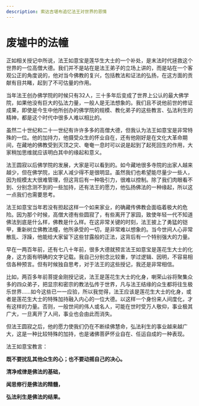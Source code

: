 ```yaml
---
description: 索达吉堪布追忆法王对世界的恩情
---
```


# 废墟中的法幢

正如相关授记中所说，法王如意宝是莲华生大士的一个补处，是末法时代拯救这个世界的一位高僧大德。我们并不是站在是法王弟子的立场上讲的，而是站在一个客观公正的角度说的，他对当今佛教的复兴，包括教法和证法的弘扬，在这方面的贡献有目共睹，起到了不可估量的作用。

当年法王创办佛学院的时候只有32人，三十多年后变成了世界上公认的最大佛学院，如果他没有巨大的弘法力量，一般人是无法想象的。我们且不说他前世的修证成果，即使是今生中他所创办的佛学院的规模、教化弟子的这些教言、弘法利生的精神，都是这个时代中很多人难以相比的。

虽然二十世纪和二十一世纪有许许多多的高僧大德，但我认为法王如意宝是非常特殊的一位。他的加持力，他摄受众生的怀业自在，还有他刚好是在文化大革命期间，在藏地的佛教受到灭顶之灾、奄奄一息时可以说是起到了起死回生的作用，大家稍加思维就应该明白其中的缘起和意义。

法王圆寂以后佛学院的发展，大家是可以看到的。如今藏地很多寺院的出家人越来越少，但在佛学院，出家人减少得不是很明显。虽然我们也希望能尽量少一些人，因为规模太大很难管理，但这背后有一种吸引力，很难以控制。除了我们肉眼看不到、分别念测不到的一些加持，还有法王的愿力，他弘扬佛法的一种缘起，所以这一点我们也需要思考。

法王如意宝当年若没有担起这样一个如来家业，的确藏传佛教会面临着极大的危险。因为那个时候，高僧大德有些圆寂了，有些离开了家园，致使年轻一代不知道佛法到底是什么样，佛教是什么样。在这非常关键的时刻，法王披上了勇猛的铠甲，重新树立佛教法幢，他所承受的一切，是非常难以想象的。当今世间人心非常散乱、浮躁，他能给大家留下这些甘露般的正法，这背后有一个特别强大的力量。

早在一两百年前，还有七八十年前，很多大德就预言法王如意宝是莲花生大士的化身，这方面有明确的文字记载。我自己分别念比较重，学过逻辑、因明，不容易相信各种预言。但有时候独自思考，对于法王的这些授记，我还是非常相信。

比如，两百多年前菩提金刚授记说，法王是莲花生大士的化身，喇荣山谷将聚集众多的四众弟子，把显宗和密宗的教法弘传于世界，凡与法王结缘的众生都将往生极乐世界……如今这些已一一应验，所以我觉得，法王应该是莲花生大士的化身，或者是莲花生大士的特殊加持融入内心的一位大德。以这样一个身份来人间度化，才有这样的力量。否则，一般世间的伟人或名人，可能在世时受万人敬仰，事业极其广大，一旦离开了人间，事业也会由此而消失。

但法王圆寂之后，他的愿力使我们仍在不断续佛慧命，弘法利生的事业越来越广大，这是一种比较特殊的加持，也是诸佛菩萨怀业自在、任运自成的一种表现。

法王如意宝教言：

**既不要扰乱其他众生的心；也不要动摇自己的决心。**

**清净戒律是佛法的基础，**

**闻思修行是佛法的精髓，**

**弘法利生是佛法的结果。**

